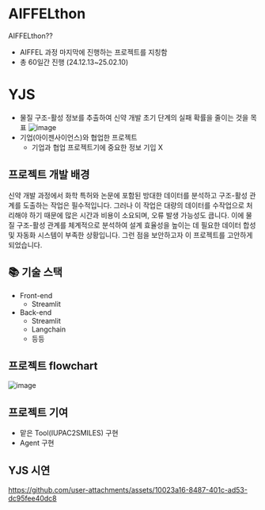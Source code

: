# AIFFELthon
AIFFELthon??
  - AIFFEL 과정 마지막에 진행하는 프로젝트를 지칭함
  - 총 60일간 진행 (24.12.13~25.02.10)

# YJS
  - 물질 구조-활성 정보를 추출하여 신약 개발 초기 단계의 실패 확률을 줄이는 것을 목표
![image](https://github.com/user-attachments/assets/b485e975-f4ee-43d3-98ba-196b7c1d304f)
  - 기업(아이젠사이언스)와 협업한 프로젝트
    - 기업과 협업 프로젝트기에 중요한 정보 기입 X

## 프로젝트 개발 배경
신약 개발 과정에서 화학 특허와 논문에 포함된 방대한 데이터를 분석하고 구조-활성 관계를 도출하는 작업은 필수적입니다. 그러나 이 작업은 대량의 데이터를 수작업으로 처리해야 하기 때문에 많은 시간과 비용이 소요되며, 오류 발생 가능성도 큽니다. 이에 물질 구조-활성 관계를 체계적으로 분석하여 설계 효율성을 높이는 데 필요한 데이터 합성 및 자동화 시스템이 부족한 상황입니다. 그런 점을 보안하고자 이 프로젝트를 고안하게 되었습니다.

## 📚 기술 스택
  - Front-end
    - Streamlit
  - Back-end
    - Streamlit
    - Langchain
    - 등등

## 프로젝트 flowchart
![image](https://github.com/user-attachments/assets/d31f0f1f-964a-403a-b86e-1acda0482b5d)

## 프로젝트 기여
  - 맡은 Tool(IUPAC2SMILES) 구현
  - Agent 구현

## YJS 시연

https://github.com/user-attachments/assets/10023a16-8487-401c-ad53-dc95fee40dc8

